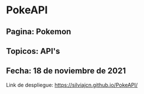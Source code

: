 # PokeAPI

## Pagina: Pokemon
## Topicos: API's
## Fecha: 18 de noviembre de 2021

Link de despliegue: https://silviajcn.github.io/PokeAPI/
